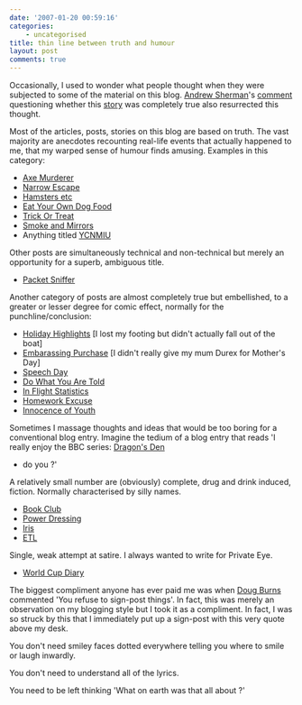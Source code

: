 ```yaml
---
date: '2007-01-20 00:59:16'
categories:
    - uncategorised
title: thin line between truth and humour
layout: post
comments: true
---
```

Occasionally, I used to wonder what people thought when they were
subjected to some of the material on this blog.
[Andrew Sherman](http://andrewsherman.blogspot.com/)'s
[comment](http://www.nbrightside.com/blog/2007/01/14/two-one-way-tickets-to-dublin-please/#comment-30737)
questioning whether this
[story](http://www.nbrightside.com/blog/2007/01/14/two-one-way-tickets-to-dublin-please/)
was completely true also resurrected this thought.

Most of the articles, posts, stories on this blog are based on truth.
The vast majority are anecdotes recounting real-life events that
actually happened to me, that my warped sense of humour finds amusing.
Examples in this category:

-   [Axe Murderer](http://www.nbrightside.com/blog/2006/04/04/axe-murderer/)
-   [Narrow Escape](http://www.nbrightside.com/blog/2006/03/21/a-narrow-escape/)
-   [Hamsters etc](http://www.nbrightside.com/blog/2006/11/08/hamsters-headhunters-hampers-and-false-religion/)
-   [Eat Your Own Dog Food](http://www.nbrightside.com/blog/2006/12/05/eat-your-own-dog-food/)
-   [Trick Or Treat](http://www.nbrightside.com/blog/2006/11/01/trick-or-treat/)
-   [Smoke and Mirrors](http://www.nbrightside.com/blog/2006/07/20/smoke-and-mirrors/)
-   Anything titled [YCNMIU](http://www.nbrightside.com/blog/2006/11/23/ycnmiu-4/)

Other posts are simultaneously technical and non-technical but merely an
opportunity for a superb, ambiguous title.

-   [Packet Sniffer](http://www.nbrightside.com/blog/2006/09/13/packet-sniffer/)

Another category of posts are almost completely true but embellished, to
a greater or lesser degree for comic effect, normally for the
punchline/conclusion:

-   [Holiday Highlights](http://www.nbrightside.com/blog/2006/08/22/holiday-highlights/)
    [I lost my footing but didn't actually fall out of the boat]
-   [Embarassing Purchase](http://www.nbrightside.com/blog/2006/03/27/probably-the-most-embarassing-purchase-in-the-world/)
    [I didn't really give my mum Durex for Mother's Day]
-   [Speech Day](http://www.nbrightside.com/blog/2006/07/13/speech-day/)
-   [Do What You Are Told](http://www.nbrightside.com/blog/2006/07/06/just-do-what-you-are-told-2/)
-   [In Flight Statistics](http://www.nbrightside.com/blog/2006/05/15/in-flight-statistics/)
-   [Homework Excuse](http://www.nbrightside.com/blog/2006/06/05/novel-homework-excuse/)
-   [Innocence of Youth](http://www.nbrightside.com/blog/2006/04/01/the-innocence-of-youth-2/)

Sometimes I massage thoughts and ideas that would be too boring for a
conventional blog entry. Imagine the tedium of a blog entry that reads
'I really enjoy the BBC series:
[Dragon's Den](http://www.nbrightside.com/blog/2006/09/16/dragons-den/)
- do you ?'

A relatively small number are (obviously) complete, drug and drink
induced, fiction. Normally characterised by silly names.

-   [Book Club](http://www.nbrightside.com/blog/2006/11/28/testing-debut-at-book-club/)
-   [Power Dressing](http://www.nbrightside.com/blog/2006/12/19/power-dressing-in-reverse/)
-   [Iris](http://www.nbrightside.com/blog/2006/10/03/stood-up-by-iris/)
-   [ETL](http://www.nbrightside.com/blog/2006/02/20/introduction-to-etl-for-oracle/)

Single, weak attempt at satire. I always wanted to write for Private
Eye.

-   [World Cup Diary](http://www.nbrightside.com/blog/2006/07/06/wayne-rooneys-world-cup-diary/)

The biggest compliment anyone has ever paid me was when
[Doug Burns](http://oracledoug.com/serendipity) commented 'You refuse
to sign-post things'. In fact, this was merely an observation on my
blogging style but I took it as a compliment. In fact, I was so struck
by this that I immediately put up a sign-post with this very quote
above my desk.

You don't need smiley faces dotted everywhere telling you where to smile
or laugh inwardly.

You don't need to understand all of the lyrics.

You need to be left thinking 'What on earth was that all about ?'
